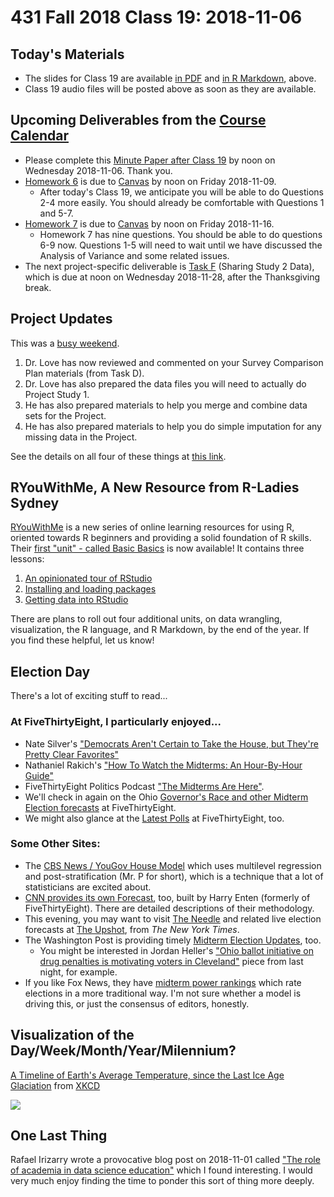 # 431 Fall 2018 Class 19: 2018-11-06

## Today's Materials

- The slides for Class 19 are available [in PDF](https://github.com/THOMASELOVE/431-2018/blob/master/slides/class19/431_class-19-slides_2018.pdf) and [in R Markdown](https://github.com/THOMASELOVE/THOMASELOVE/431-2018/master/slides/class19/431_class-19-slides_2018.Rmd), above.
- Class 19 audio files will be posted above as soon as they are available.

## Upcoming Deliverables from the [Course Calendar](https://github.com/THOMASELOVE/431-2018/blob/master/calendar.md)

- Please complete this [Minute Paper after Class 19](http://bit.ly/431-2018-minute19) by noon on Wednesday 2018-11-06. Thank you.
- [Homework 6](https://github.com/THOMASELOVE/431-2018/blob/master/homework/Homework6/431-2018-hw6.md) is due to [Canvas](https://canvas.case.edu/) by noon on Friday 2018-11-09.
  - After today's Class 19, we anticipate you will be able to do Questions 2-4 more easily. You should already be comfortable with Questions 1 and 5-7.
- [Homework 7](https://github.com/THOMASELOVE/431-2018/blob/master/homework/Homework7/431-2018-hw7.md) is due to [Canvas](https://canvas.case.edu/) by noon on Friday 2018-11-16.
  - Homework 7 has nine questions. You should be able to do questions 6-9 now. Questions 1-5 will need to wait until we have discussed the Analysis of Variance and some related issues.
- The next project-specific deliverable is [Task F](https://thomaselove.github.io/431-2018-project/taskF.html) (Sharing Study 2 Data), which is due at noon on Wednesday 2018-11-28, after the Thanksgiving break.

## Project Updates

This was a [busy weekend](https://github.com/THOMASELOVE/431-2018-project/tree/master/survey-results).

1. Dr. Love has now reviewed and commented on your Survey Comparison Plan materials (from Task D). 
2. Dr. Love has also prepared the data files you will need to actually do Project Study 1.
3. He has also prepared materials to help you merge and combine data sets for the Project.
4. He has also prepared materials to help you do simple imputation for any missing data in the Project.

See the details on all four of these things at [this link](https://github.com/THOMASELOVE/431-2018-project/tree/master/survey-results).

## RYouWithMe, A New Resource from R-Ladies Sydney

[RYouWithMe](https://rladiessydney.org/ryouwithme) is a new series of online learning resources for using R, oriented towards R beginners and providing a solid foundation of R skills. Their [first "unit" - called Basic Basics](https://rladiessydney.org/post/2018/11/05/basicbasics/) is now available! It contains three lessons:

1. [An opinionated tour of RStudio](https://rladiessydney.org/post/2018/11/05/basicbasics-1/)
2. [Installing and loading packages](https://rladiessydney.org/post/2018/11/05/basicbasics-2/)
3. [Getting data into RStudio](https://rladiessydney.org/post/2018/11/05/basicbasics-3/)

There are plans to roll out four additional units, on data wrangling, visualization, the R language, and R Markdown, by the end of the year. If you find these helpful, let us know!

## Election Day

There's a lot of exciting stuff to read...

### At FiveThirtyEight, I particularly enjoyed...

- Nate Silver's ["Democrats Aren't Certain to Take the House, but They're Pretty Clear Favorites"](https://fivethirtyeight.com/features/final-election-update-democrats-arent-certain-to-take-the-house-but-theyre-pretty-clear-favorites/)
- Nathaniel Rakich's ["How To Watch the Midterms: An Hour-By-Hour Guide"](https://fivethirtyeight.com/features/2018-election-polls-close/) 
- FiveThirtyEight Politics Podcast ["The Midterms Are Here"](https://fivethirtyeight.com/features/politics-podcast-the-midterms-are-here).
- We'll check in again on the Ohio [Governor's Race and other Midterm Election forecasts](https://projects.fivethirtyeight.com/2018-midterm-election-forecast/governor/) at FiveThirtyEight.
- We might also glance at the [Latest Polls](https://projects.fivethirtyeight.com/polls/) at FiveThirtyEight, too.

### Some Other Sites:

- The [CBS News / YouGov House Model](https://today.yougov.com/topics/politics/articles-reports/2018/11/04/cbs-newsyougov-house-model-democrats-225-republica) which uses multilevel regression and post-stratification (Mr. P for short), which is a technique that a lot of statisticians are excited about. 
- [CNN provides its own Forecast](https://www.cnn.com/election/2018/forecast), too, built by Harry Enten (formerly of FiveThirtyEight). There are detailed descriptions of their methodology.
- This evening, you may want to visit [The Needle](https://www.nytimes.com/2018/11/05/upshot/needle-election-night-2018-midterms.html) and related live election forecasts at [The Upshot](https://www.nytimes.com/section/upshot), from *The New York Times*.
- The Washington Post is providing timely [Midterm Election Updates](https://www.washingtonpost.com/politics/2018/live-updates/midterms/midterm-election-updates), too. 
  - You might be interested in Jordan Heller's ["Ohio ballot initiative on drug penalties is motivating voters in Cleveland"](https://www.washingtonpost.com/politics/2018/live-updates/midterms/midterm-election-updates/ohio-ballot-initiative-on-drug-penalties-is-motivating-voters-in-cleveland/?utm_term=.9c3a2631e8d7) piece from last night, for example.
- If you like Fox News, they have [midterm power rankings](https://www.foxnews.com/midterms-2018) which rate elections in a more traditional way. I'm not sure whether a model is driving this, or just the consensus of editors, honestly.

## Visualization of the Day/Week/Month/Year/Milennium?

[A Timeline of Earth's Average Temperature, since the Last Ice Age Glaciation](https://xkcd.com/1732/) from [XKCD](https://xkcd.com/)

![](https://imgs.xkcd.com/comics/earth_temperature_timeline.png)

## One Last Thing

Rafael Irizarry wrote a provocative blog post on 2018-11-01 called ["The role of academia in data science education"](https://simplystatistics.org/2018/11/01/the-role-of-academia-in-data-science-education/) which I found interesting. I would very much enjoy finding the time to ponder this sort of thing more deeply.
